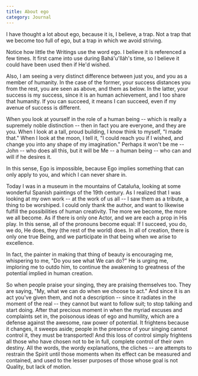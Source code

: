 ```yaml
---
title: About ego
category: Journal
---
```


I have thought a lot about ego, because it is, I believe, a trap.  Not a
trap that we become too full of ego, but a trap in which we avoid
striving.

Notice how little the Writings use the word ego.  I believe it is
referenced a few times.  It first came into use during Bahá'u'lláh's
time, so I believe it could have been used then if He'd wished.

Also, I am seeing a very distinct difference between just you, and you
as a member of humanity.  In the case of the former, your success
distances you from the rest, you are seen as above, and them as below.
In the latter, your success is my success, since it is an human
achievement, and I too share that humanity.  If you can succeed, it
means I can succeed, even if my avenue of success is different.

When you look at yourself in the role of a human being -- which is
really a supremely noble distinction -- then in fact you are everyone,
and they are you.  When I look at a tall, proud building, I know think
to myself, "I made that."  When I look at the moon, I tell it, "I could
reach you if I wished, and change you into any shape of my imagination."
Perhaps it won't be me -- John -- who does all this, but it will be Me
-- a human being -- who can and will if he desires it.

In this sense, Ego is impossible, because Ego implies something that can
only apply to you, and which I can never share in.

Today I was in a museum in the mountains of Cataluña, looking at some
wonderful Spanish paintings of the 19th century.  As I realized that I
was looking at my own work -- at the work of us all -- I saw them as a
tribute, a thing to be worshiped.  I could only thank the author, and
want to likewise fulfill the possibilities of human creativity.  The
more we become, the more we all become.  As if there is only one Actor,
and we are each a prop in His play.  In this sense, all of the pronouns
become equal: If I succeed, you do, we do, He does, they (the rest of
the world) does.  In all of creation, there is only one true Being, and
we participate in that being when we arise to excellence.

In fact, the painter in making that thing of beauty is encouraging me,
whispering to me, "Do you see what We can do?"  He is urging me,
imploring me to outdo him, to continue the awakening to greatness of the
potential implied in human creation.

So when people praise your singing, they are praising themselves too.
They are saying, "My, what we can do when we choose to act."  And since
it is an act you've given them, and not a description -- since it
radiates in the moment of the real -- they cannot but want to follow
suit; to stop talking and start doing.  After that precious moment in
when the myriad excuses and complaints set in, the poisonous ideas of
ego and humility, which are a defense against the awesome, raw power of
potential.  It frightens because it changes, it sweeps aside; people in
the presence of your singing cannot control it, they must be
transported!  And this loss of control simply frightens all those who
have chosen not to be in full, complete control of their own destiny.
All the words, the wordy explanations, the cliches -- are attempts to
restrain the Spirit until those moments when its effect can be measured
and contained, and used to the lesser purposes of those whose goal is
not Quality, but lack of motion.


